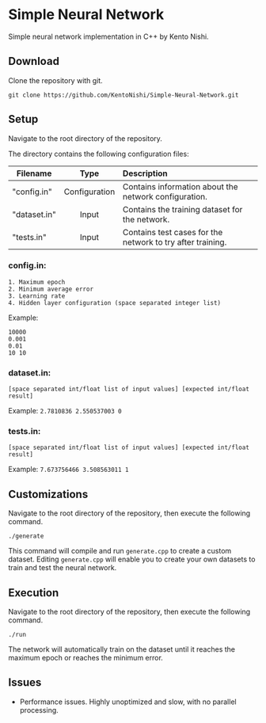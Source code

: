 # Simple Neural Network

Simple neural network implementation in C++ by Kento Nishi.

## Download
Clone the repository with git.
```
git clone https://github.com/KentoNishi/Simple-Neural-Network.git
```

## Setup

Navigate to the root directory of the repository.

The directory contains the following configuration files:

| Filename      | Type          | Description                                               |
| ------------- |:-------------:|:----------------------------------------------------------|
| "config.in"   | Configuration | Contains information about the network configuration.     |
| "dataset.in"  | Input         | Contains the training dataset for the network.            |
| "tests.in"    | Input         | Contains test cases for the network to try after training.|

### config.in:
```
1. Maximum epoch
2. Minimum average error
3. Learning rate
4. Hidden layer configuration (space separated integer list)
```
Example:
```
10000
0.001
0.01
10 10
```

### dataset.in:
```
[space separated int/float list of input values] [expected int/float result]
```
Example:
``
2.7810836 2.550537003 0
``

### tests.in:
```
[space separated int/float list of input values] [expected int/float result]
```
Example:
``
7.673756466 3.508563011 1
``

## Customizations

Navigate to the root directory of the repository, then execute the following command.
```
./generate
```
This command will compile and run `generate.cpp` to create a custom dataset.
Editing `generate.cpp` will enable you to create your own datasets to train and test the neural network.


## Execution

Navigate to the root directory of the repository, then execute the following command.

```
./run
```

The network will automatically train on the dataset until it reaches the maximum epoch or reaches the minimum error.

## Issues
* Performance issues. Highly unoptimized and slow, with no parallel processing.

